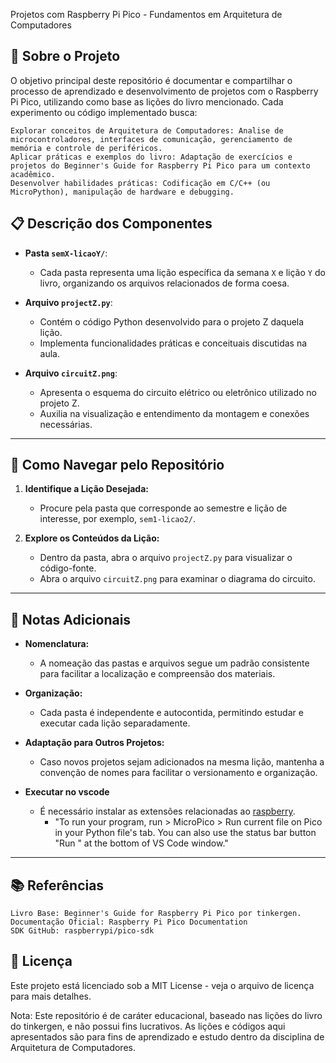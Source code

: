 
Projetos com Raspberry Pi Pico - Fundamentos em Arquitetura de Computadores

## 📖 Sobre o Projeto

O objetivo principal deste repositório é documentar e compartilhar o processo de aprendizado e desenvolvimento de projetos com o Raspberry Pi Pico, utilizando como base as lições do livro mencionado. Cada experimento ou código implementado busca:

    Explorar conceitos de Arquitetura de Computadores: Analise de microcontroladores, interfaces de comunicação, gerenciamento de memória e controle de periféricos.
    Aplicar práticas e exemplos do livro: Adaptação de exercícios e projetos do Beginner's Guide for Raspberry Pi Pico para um contexto acadêmico.
    Desenvolver habilidades práticas: Codificação em C/C++ (ou MicroPython), manipulação de hardware e debugging.
    
## 📋 Descrição dos Componentes

- **Pasta `semX-licaoY/`**: 
  - Cada pasta representa uma lição específica da semana `X` e lição `Y` do livro, organizando os arquivos relacionados de forma coesa.
  
- **Arquivo `projectZ.py`**: 
  - Contém o código Python desenvolvido para o projeto Z daquela lição.
  - Implementa funcionalidades práticas e conceituais discutidas na aula.
  
- **Arquivo `circuitZ.png`**:
  - Apresenta o esquema do circuito elétrico ou eletrônico utilizado no projeto Z.
  - Auxilia na visualização e entendimento da montagem e conexões necessárias.

---

## 🚀 Como Navegar pelo Repositório

1. **Identifique a Lição Desejada:**
   - Procure pela pasta que corresponde ao semestre e lição de interesse, por exemplo, `sem1-licao2/`.
  
2. **Explore os Conteúdos da Lição:**
   - Dentro da pasta, abra o arquivo `projectZ.py` para visualizar o código-fonte.
   - Abra o arquivo `circuitZ.png` para examinar o diagrama do circuito.

---

## 📝 Notas Adicionais

- **Nomenclatura:** 
  - A nomeação das pastas e arquivos segue um padrão consistente para facilitar a localização e compreensão dos materiais.
  
- **Organização:**
  - Cada pasta é independente e autocontida, permitindo estudar e executar cada lição separadamente.
  
- **Adaptação para Outros Projetos:**
  - Caso novos projetos sejam adicionados na mesma lição, mantenha a convenção de nomes para facilitar o versionamento e organização.
- **Executar no vscode**
  - É necessário instalar as extensões relacionadas ao [raspberry](https://marketplace.visualstudio.com/items?itemName=paulober.pico-w-go). 
    - "To run your program, run > MicroPico > Run current file on Pico in your Python file's tab. You can also use the status bar button "Run " at the bottom of VS Code window."
---

## 📚 Referências

    Livro Base: Beginner's Guide for Raspberry Pi Pico por tinkergen.
    Documentação Oficial: Raspberry Pi Pico Documentation
    SDK GitHub: raspberrypi/pico-sdk
    

## 📄 Licença

Este projeto está licenciado sob a MIT License - veja o arquivo de licença para mais detalhes.

Nota: Este repositório é de caráter educacional, baseado nas lições do livro do tinkergen, e não possui fins lucrativos. As lições e códigos aqui apresentados são para fins de aprendizado e estudo dentro da disciplina de Arquitetura de Computadores.
